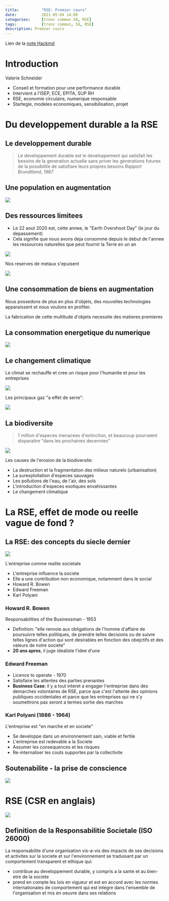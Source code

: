```yaml
---
title:          "RSE: Premier cours"
date:           2021-05-04 14:00
categories:     [tronc commun S8, RSE]
tags:           [tronc commun, S8, RSE]
description: Premier cours
---
```

Lien de la [note Hackmd](https://hackmd.io/@lemasymasa/BJCkj20D_)

# Introduction
Valerie Schneider
- Conseil et formation pour une performance durable
- Intervient a l'ISEP, ECE, EPITA, SUP RH
- RSE, economie circulaire, numerique responsable
- Startegie, modeles economiques, sensibilisation, projet

# Du developpement durable a la RSE

## Le developpement durable
> Le developpement durable est le developpement qui satisfait les besoins de la generation actuelle sans priver les generations futures de la possibilite de satisfiare leurs propres besoins
> *Rapport Brundtland, 1987*

## Une population en augmentation

![](https://i.imgur.comH0Uze4.png)

## Des ressources limitees
- Le 22 aout 2020 est, cette annee, le "Earth Overshoot Day" (le jour du depassement)
- Cela signifie que nous avons deja consomme depuis le debut de l'annee les ressources naturelles que peut fournir la Terre en un an

![](https://i.imgur.com/YTXsezC.png)

Nos reserves de metaux s'epuisent

![](https://i.imgur.com/MjcNr2v.png)

## Une consommation de biens en augmentation

Nous possedons de plus en plus d'objets, des nouvelles technologies apparaissent et nous voulons en profiter.

La fabrication de cette multitude d'objets necessite des matieres premieres

## La consommation energetique du numerique

![](https://i.imgur.com/5SJMDEy.png)

## Le changement climatique

<div class="alert alert-info" role="alert" markdown="1">
Le climat se rechauffe et cree un risque pour l'humanite et pour les entreprises
</div>

![](https://i.imgur.com/Uh0AGX4.png)

Les principaux gaz "a effet de serre":

![](https://i.imgur.coml1FWnL.png)


## La biodiversite

> 1 million d'especes menacees d'extinction, et beaucoup pourraient disparaitre "dans les prochaines decennies"

![](https://i.imgur.com/YrzETLK.jpg)

Les causes de l'erosion de la biodiversite:
- La destruction et la fragmentation des milieux naturels (urbanisation)
- La surexploitation d'especes sauvages
- Les pollutions de l'eau, de l'air, des sols
- L'introduction d'especes exotiques envahissantes
- Le changement climatique

# La RSE, effet de mode ou reelle vague de fond ?

## La RSE: des concepts du siecle dernier

![](https://i.imgur.com/S7UE924.png)

L'entreprise comme realite societale
- L'entreprise influence la societe
- Elle a une contribution non economique, notamment dans le social
- Howard R. Bowen
- Edward Freeman
- Karl Polyani

### Howard R. Bowen
Responsabilities of the Businessman - 1953

- Definition: "elle renvoie aux obligations de l'homme d'affaire de poursuivre telles politiques, de prendre telles decisions ou de suivre telles lignes d'action qui sont desirables en fonction des obejctifs et des valeurs de notre societe"
- **20 ans apres**, il juge idealiste l'idee d'une

### Edward Freeman
- Licence to operate - 1970
- Satisfaire les attentes des parties prenantes
- **Business Case**: il y a tout interet a engager l'entreprise dans des demarches volontaires de RSE, parce que c'est l'attente des opinions publiques occidentales et parce que les entreprises qui ne s'y soumettrons pas seront a termes sortie des marches

### Karl Polyani (1886 - 1964)
L'entreprise est "en marche et en societe"
- Se developpe dans un environnement sain, viable et fertile
- L'entreprise est redevable a la Societe
- Assumer les consequences et les risques
- Re-internaliser les couts supportes par la collectivite

## Soutenabilite - la prise de conscience

![](https://i.imgur.com/QTiqdbc.png)

# RSE (CSR en anglais)

![](https://i.imgur.com/0XsYKCe.png)

## Definition de la Responsabilitie Societale (ISO 26000)
La responsabilite d'une organisation vis-a-vis des impacts de ses decisions et activites sur la societe et sur l'environnement se traduisant par un comportement transparent et ethique qui:
- contribue au developpement durable, y compris a la sante et au bien-etre de la societe
- prend en compte les lois en vigueur et est en accord avec les normes internationales de comportement qui est integre dans l'ensemble de l'organisation et mis en oeuvre dans ses relations